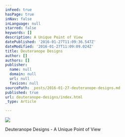 ```yaml
---
inFeed: true
hasPage: true
inNav: false
inLanguage: null
starred: false
keywords: []
description: A Unique Point of View
datePublished: '2016-01-27T11:09:36.547Z'
dateModified: '2016-01-27T11:09:09.024Z'
title: Deuteranope Designs
author: []
authors: []
publisher:
  name: null
  domain: null
  url: null
  favicon: null
sourcePath: _posts/2016-01-27-deuteranope-designs.md
published: true
url: deuteranope-designs/index.html
_type: Article

---
```

![](https://the-grid-user-content.s3-us-west-2.amazonaws.com/ad6990a1-4dcc-422d-947f-7bfcecd1ed2c.png)

Deuteranope Designs - A Unique Point of View